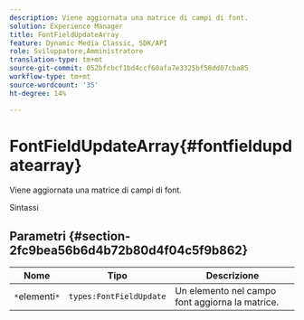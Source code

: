 ```yaml
---
description: Viene aggiornata una matrice di campi di font.
solution: Experience Manager
title: FontFieldUpdateArray
feature: Dynamic Media Classic, SDK/API
role: Sviluppatore,Amministratore
translation-type: tm+mt
source-git-commit: 052bfcbcf1bd4ccf60afa7e3325bf58dd07cba85
workflow-type: tm+mt
source-wordcount: '35'
ht-degree: 14%

---
```



# FontFieldUpdateArray{#fontfieldupdatearray}

Viene aggiornata una matrice di campi di font.

Sintassi

## Parametri {#section-2fc9bea56b6d4b72b80d4f04c5f9b862}

| Nome | Tipo | Descrizione |
|---|---|---|
| `*`elementi`*` | `types:FontFieldUpdate` | Un elemento nel campo font aggiorna la matrice. |

